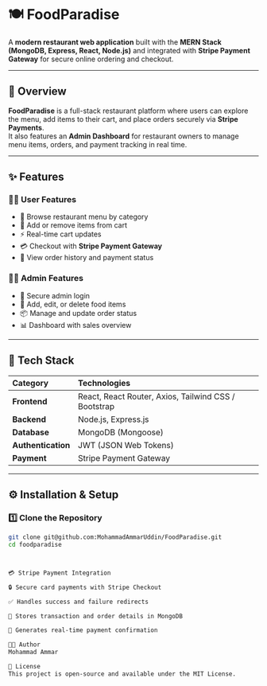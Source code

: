 # 🍽️ FoodParadise

A **modern restaurant web application** built with the **MERN Stack (MongoDB, Express, React, Node.js)** and integrated with **Stripe Payment Gateway** for secure online ordering and checkout.

---

## 🚀 Overview

**FoodParadise** is a full-stack restaurant platform where users can explore the menu, add items to their cart, and place orders securely via **Stripe Payments**.  
It also features an **Admin Dashboard** for restaurant owners to manage menu items, orders, and payment tracking in real time.

---

## ✨ Features

### 👨‍🍳 User Features
- 🍕 Browse restaurant menu by category  
- 🛒 Add or remove items from cart  
- ⚡ Real-time cart updates  
- 💳 Checkout with **Stripe Payment Gateway**  
- 📜 View order history and payment status  

### 🧑‍💼 Admin Features
- 🔐 Secure admin login  
- 🧾 Add, edit, or delete food items  
- 📦 Manage and update order status  
- 📊 Dashboard with sales overview  

---

## 🧰 Tech Stack

| Category | Technologies |
|:----------|:-------------|
| **Frontend** | React, React Router, Axios, Tailwind CSS / Bootstrap |
| **Backend** | Node.js, Express.js |
| **Database** | MongoDB (Mongoose) |
| **Authentication** | JWT (JSON Web Tokens) |
| **Payment** | Stripe Payment Gateway |

---

## ⚙️ Installation & Setup

### 1️⃣ Clone the Repository
```bash
git clone git@github.com:MohammadAmmarUddin/FoodParadise.git
cd foodparadise



💳 Stripe Payment Integration

🔒 Secure card payments with Stripe Checkout

✅ Handles success and failure redirects

💾 Stores transaction and order details in MongoDB

🧾 Generates real-time payment confirmation

🧑‍💻 Author
Mohammad Ammar

📜 License
This project is open-source and available under the MIT License.
